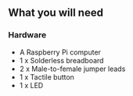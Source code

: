 ## What you will need

### Hardware

- A Raspberry Pi computer
- 1 x Solderless breadboard
- 2 x Male-to-female jumper leads
- 1 x Tactile button
- 1 x LED
